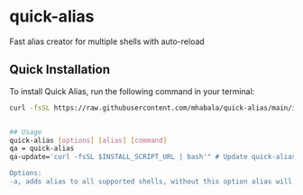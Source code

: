 # quick-alias
Fast alias creator for multiple shells with auto-reload


## Quick Installation

To install Quick Alias, run the following command in your terminal:

```bash
curl -fsSL https://raw.githubusercontent.com/mhabala/quick-alias/main/install-script.sh | bash


## Usage
quick-alias [options] [alias] [command]
qa = quick-alias
qa-update='curl -fsSL $INSTALL_SCRIPT_URL | bash'" # Update quick-alias

Options:
-a, adds alias to all supported shells, without this option alias will be added only to the current shell
